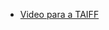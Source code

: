* [Video para a TAIFF](https://drive.google.com/file/d/1nY0NWOeN2AjlsMfOkNh8J-LzmUV81rRL/view?usp=sharing)